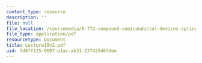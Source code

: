 ```yaml
---
content_type: resource
description: ''
file: null
file_location: /coursemedia/6-772-compound-semiconductor-devices-spring-2003/fd8ff1250607a1acab31237425d67dee_Lecture10v2.pdf
file_type: application/pdf
resourcetype: Document
title: Lecture10v2.pdf
uid: fd8ff125-0607-a1ac-ab31-237425d67dee
---
```

